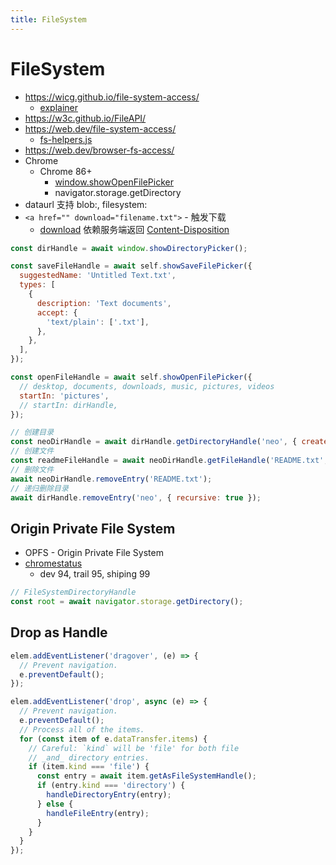 ```yaml
---
title: FileSystem
---
```


# FileSystem

- https://wicg.github.io/file-system-access/
  - [explainer](https://github.com/WICG/file-system-access/blob/main/EXPLAINER.md)
- https://w3c.github.io/FileAPI/
- https://web.dev/file-system-access/
  - [fs-helpers.js](https://github.com/GoogleChromeLabs/text-editor/blob/main/src/inline-scripts/fs-helpers.js)
- https://web.dev/browser-fs-access/
- Chrome
  - Chrome 86+
    - [window.showOpenFilePicker](https://developer.mozilla.org/en-US/docs/Web/API/Window/showOpenFilePicker)
    - navigator.storage.getDirectory
- dataurl 支持 blob:, filesystem:
- `<a href="" download="filename.txt">` - 触发下载
  - [download](https://developer.mozilla.org/en-US/docs/Web/HTML/Element/a#attr-download) 依赖服务端返回 [Content-Disposition]

[content-disposition]: https://developer.mozilla.org/en-US/docs/Web/HTTP/Headers/Content-Disposition

```js
const dirHandle = await window.showDirectoryPicker();

const saveFileHandle = await self.showSaveFilePicker({
  suggestedName: 'Untitled Text.txt',
  types: [
    {
      description: 'Text documents',
      accept: {
        'text/plain': ['.txt'],
      },
    },
  ],
});

const openFileHandle = await self.showOpenFilePicker({
  // desktop, documents, downloads, music, pictures, videos
  startIn: 'pictures',
  // startIn: dirHandle,
});

// 创建目录
const neoDirHandle = await dirHandle.getDirectoryHandle('neo', { create: true });
// 创建文件
const readmeFileHandle = await neoDirHandle.getFileHandle('README.txt', { create: true });
// 删除文件
await neoDirHandle.removeEntry('README.txt');
// 递归删除目录
await dirHandle.removeEntry('neo', { recursive: true });
```

## Origin Private File System

- OPFS - Origin Private File System
- [chromestatus](https://www.chromestatus.com/feature/5702777582911488)
  - dev 94, trail 95, shiping 99

```js
// FileSystemDirectoryHandle
const root = await navigator.storage.getDirectory();
```

## Drop as Handle

```js title="drop-handle.js"
elem.addEventListener('dragover', (e) => {
  // Prevent navigation.
  e.preventDefault();
});

elem.addEventListener('drop', async (e) => {
  // Prevent navigation.
  e.preventDefault();
  // Process all of the items.
  for (const item of e.dataTransfer.items) {
    // Careful: `kind` will be 'file' for both file
    // _and_ directory entries.
    if (item.kind === 'file') {
      const entry = await item.getAsFileSystemHandle();
      if (entry.kind === 'directory') {
        handleDirectoryEntry(entry);
      } else {
        handleFileEntry(entry);
      }
    }
  }
});
```
